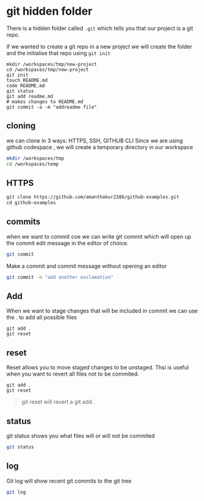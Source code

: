 # git hidden folder
There is a hidden folder called `.git` which tells you that our project is a git repo.

If we wanted to create a git repo in a new project we will create the folder and the initialise that repo using `git init`

```
mkdir /workspaces/tmp/new-project
cd /workspaces/tmp/new-project
git init
touch README.md
code README.md
git status
git add readme.md
# makes changes to README.md
git commit -a -m "addreadme file"
```

## cloning
we can clone in 3 ways: HTTPS, SSH, GITHUB CLI
Since we are using github codespace , we will create a temporary directory in our workspace
```sh
mkdir /workspaces/tmp
cd /workspaces/temp
```

## HTTPS

```md
git clone https://github.com/amanthakur2386/github-examples.git
cd github-examples
```

## commits

when we want to commit coe we can write git commit which will open up the commit edit message in the editor of choice.

```sh
git commit
```

Make a commit and commit message without opening an editor
```sh
git commit -m "add another exclamation"
```

## Add
When we want to stage changes that will be included in commit we can use the . to add all possible files
```
git add .
git reset
```

## reset
Reset allows you to move staged changes to be unstaged. Thsi is useful when you want to revert all files not to be commited.
```
git add .
git reset
```
> git reset will revert a git add .
## status
git status shows you what files will or will not be commited
```sh
git status
```
## log
Git log will show recent git commits to the git tree
```sh
git log
```
